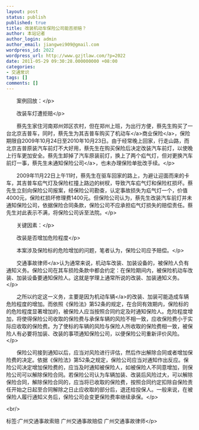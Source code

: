 ```yaml
---
layout: post
status: publish
published: true
title: 改装机动车保险公司能否拒赔？
author: 本站记者
author_login: admin
author_email: jiangwei909@gmail.com
wordpress_id: 2022
wordpress_url: http://www.gzjtlaw.com/?p=2022
date: 2011-05-29 09:30:28.000000000 +08:00
categories:
- 交通常识
tags: []
comments: []
---
```

<p><p>　　案例回放：<&#47;p><p>　　改装车灯遭拒赔<&#47;p><p>　　蔡先生家住河南郑州郊区农村，但在郑州上班，为出行方便，蔡先生购买了一台北京吉普车，同时，蔡先生为其吉普车购买了<a>机动车<&#47;a>商业<a>保险<&#47;a>，保险期限自2009年10月24日至2010年10月23日。由于经常晚上回家，行走山路，而北京吉普原装汽车前灯不大好用，蔡先生在购买保险后决定改装汽车前灯，以使晚上行车更加安全。蔡先生卸掉了汽车原装前灯，换上了两个疝气灯，但对更换汽车前灯一事，蔡先生未通知<a>保险公司<&#47;a>，也未办理保险单批改手续。<&#47;p><p>　　2009年11月22日上午11时，蔡先生在驱车回家的路上，为避让迎面而来的卡车，其吉普车疝气灯及保险杠撞上路边的树杈，导致汽车疝气灯和保险杠损坏。蔡先生立刻向保险公司报案，经保险公司勘查，认定事故损失为疝气灯一个，价值4000元，保险杠损坏修理费1400元。但保险公司认为，蔡先生改装汽车前灯并未通知保险公司，依据保险合同条款，保险公司不应承担疝气灯损失的赔偿责任。蔡先生对此表示不满，将保险公司诉至法院。<&#47;p><p>　　关键因素：<&#47;p><p>　　改装是否增加危险程度<&#47;p><p>　　本案涉及保险标的危险增加的问题，笔者认为，保险公司应予赔偿。<&#47;p><p>　　<a>交通事故律师<&#47;a>认为通常来说，机动车改装、加装设备的，被保险人负有通知义务。保险公司在其车损险条款中都会约定：在保险期间内，被保险机动车改装、加装设备要通知保险人。这就是学理上通常所说的改装、加装通知义务。<&#47;p><p>　　之所以约定这一义务，主要是因为机动<a>车辆<&#47;a>的改装、加装可能造成车辆危险程度的增加。而依照《保险法》第52条的规定，在合同有效期内，保险标的的危险程度显著增加的，被保险人应当按照合同约定及时通知保险人。危险程度增加，将使得保险公司收取的保险费与承保车辆的风险不相一致，应收保险费小于实际应收取的保险费。为了使标的车辆的风险与保险人所收取的保险费相一致，被保险人有必要将加装、改装的事项通知保险公司，以便保险公司重新评价风险。<&#47;p><p>　　保险公司接到通知以后，应当对风险进行评估，然后作出解除合同或者增加保险费的决定。依据《保险法》第52条之规定，保险公司应当对通知作出反应。保险公司决定增加保险费的，应当及时通知被保险人，如被保险人不同意增加，则保险公司可以解除保险合同。若保险公司认为车辆加装、改装后风险过大，可以解除保险合同，解除保险合同的，应当将已收取的保险费，按照合同约定扣除自保险责任开始之日起至合同解除之日止应收取的部分后，退还给投保人。一般来说，在被保险人履行通知义务后，保险公司会变更保险费率继续承保。<&#47;p><br&#47;><p>标签:广州交通事故索赔 广州交通事故赔偿 广州交通事故律师<&#47;p>
